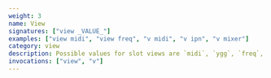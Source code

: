 ```yaml
---
weight: 3
name: View
signatures: ["view _VALUE_"]
examples: ["view midi", "view freq", "v midi", "v ipn", "v mixer"]
category: view
description: Possible values for slot views are `midi`, `ygg`, `freq`, `vel` (velocity), and `ipn` for notes. `index` is also available to reveal the slot's position. Change pages with `mixer` and `tracker` (this can also be accomplished with _tab_).
invocations: ["view", "v"]
---
```

